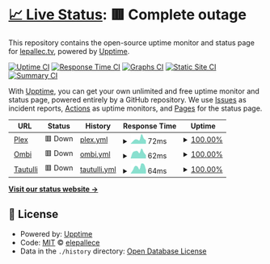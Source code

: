 # [📈 Live Status](https://uptime.lepallec.tv): <!--live status--> **🟥 Complete outage**

This repository contains the open-source uptime monitor and status page for [lepallec.tv](https://lepallec.tv), powered by [Upptime](https://github.com/upptime/upptime).

[![Uptime CI](https://github.com/koj-co/upptime/workflows/Uptime%20CI/badge.svg)](https://github.com/koj-co/upptime/actions?query=workflow%3A%22Uptime+CI%22)
[![Response Time CI](https://github.com/koj-co/upptime/workflows/Response%20Time%20CI/badge.svg)](https://github.com/koj-co/upptime/actions?query=workflow%3A%22Response+Time+CI%22)
[![Graphs CI](https://github.com/koj-co/upptime/workflows/Graphs%20CI/badge.svg)](https://github.com/koj-co/upptime/actions?query=workflow%3A%22Graphs+CI%22)
[![Static Site CI](https://github.com/koj-co/upptime/workflows/Static%20Site%20CI/badge.svg)](https://github.com/koj-co/upptime/actions?query=workflow%3A%22Static+Site+CI%22)
[![Summary CI](https://github.com/koj-co/upptime/workflows/Summary%20CI/badge.svg)](https://github.com/koj-co/upptime/actions?query=workflow%3A%22Summary+CI%22)

With [Upptime](https://upptime.js.org), you can get your own unlimited and free uptime monitor and status page, powered entirely by a GitHub repository. We use [Issues](https://github.com/elepallece/upptime/issues) as incident reports, [Actions](https://github.com/elepallece/upptime/actions) as uptime monitors, and [Pages](https://uptime.lepallec.tv) for the status page.

<!--start: status pages-->
<!-- This summary is generated by Upptime (https://github.com/upptime/upptime) -->
<!-- Do not edit this manually, your changes will be overwritten -->
<!-- prettier-ignore -->
| URL | Status | History | Response Time | Uptime |
| --- | ------ | ------- | ------------- | ------ |
| <img alt="" src="https://icons.duckduckgo.com/ip3/plex.lepallec.tv.ico" height="13"> [Plex](https://plex.lepallec.tv/web/index.html) | 🟥 Down | [plex.yml](https://github.com/elepallec/upptime/commits/HEAD/history/plex.yml) | <details><summary><img alt="Response time graph" src="./graphs/plex/response-time-week.png" height="20"> 72ms</summary><br><a href="https://uptime.lepallec.tv/history/plex"><img alt="Response time 313" src="https://img.shields.io/endpoint?url=https%3A%2F%2Fraw.githubusercontent.com%2Felepallec%2Fupptime%2FHEAD%2Fapi%2Fplex%2Fresponse-time.json"></a><br><a href="https://uptime.lepallec.tv/history/plex"><img alt="24-hour response time 54" src="https://img.shields.io/endpoint?url=https%3A%2F%2Fraw.githubusercontent.com%2Felepallec%2Fupptime%2FHEAD%2Fapi%2Fplex%2Fresponse-time-day.json"></a><br><a href="https://uptime.lepallec.tv/history/plex"><img alt="7-day response time 72" src="https://img.shields.io/endpoint?url=https%3A%2F%2Fraw.githubusercontent.com%2Felepallec%2Fupptime%2FHEAD%2Fapi%2Fplex%2Fresponse-time-week.json"></a><br><a href="https://uptime.lepallec.tv/history/plex"><img alt="30-day response time 85" src="https://img.shields.io/endpoint?url=https%3A%2F%2Fraw.githubusercontent.com%2Felepallec%2Fupptime%2FHEAD%2Fapi%2Fplex%2Fresponse-time-month.json"></a><br><a href="https://uptime.lepallec.tv/history/plex"><img alt="1-year response time 232" src="https://img.shields.io/endpoint?url=https%3A%2F%2Fraw.githubusercontent.com%2Felepallec%2Fupptime%2FHEAD%2Fapi%2Fplex%2Fresponse-time-year.json"></a></details> | <details><summary><a href="https://uptime.lepallec.tv/history/plex">100.00%</a></summary><a href="https://uptime.lepallec.tv/history/plex"><img alt="All-time uptime 67.72%" src="https://img.shields.io/endpoint?url=https%3A%2F%2Fraw.githubusercontent.com%2Felepallec%2Fupptime%2FHEAD%2Fapi%2Fplex%2Fuptime.json"></a><br><a href="https://uptime.lepallec.tv/history/plex"><img alt="24-hour uptime 100.00%" src="https://img.shields.io/endpoint?url=https%3A%2F%2Fraw.githubusercontent.com%2Felepallec%2Fupptime%2FHEAD%2Fapi%2Fplex%2Fuptime-day.json"></a><br><a href="https://uptime.lepallec.tv/history/plex"><img alt="7-day uptime 100.00%" src="https://img.shields.io/endpoint?url=https%3A%2F%2Fraw.githubusercontent.com%2Felepallec%2Fupptime%2FHEAD%2Fapi%2Fplex%2Fuptime-week.json"></a><br><a href="https://uptime.lepallec.tv/history/plex"><img alt="30-day uptime 100.00%" src="https://img.shields.io/endpoint?url=https%3A%2F%2Fraw.githubusercontent.com%2Felepallec%2Fupptime%2FHEAD%2Fapi%2Fplex%2Fuptime-month.json"></a><br><a href="https://uptime.lepallec.tv/history/plex"><img alt="1-year uptime 29.89%" src="https://img.shields.io/endpoint?url=https%3A%2F%2Fraw.githubusercontent.com%2Felepallec%2Fupptime%2FHEAD%2Fapi%2Fplex%2Fuptime-year.json"></a></details>
| <img alt="" src="https://icons.duckduckgo.com/ip3/ombi.lepallec.tv.ico" height="13"> [Ombi](https://ombi.lepallec.tv) | 🟥 Down | [ombi.yml](https://github.com/elepallec/upptime/commits/HEAD/history/ombi.yml) | <details><summary><img alt="Response time graph" src="./graphs/ombi/response-time-week.png" height="20"> 62ms</summary><br><a href="https://uptime.lepallec.tv/history/ombi"><img alt="Response time 251" src="https://img.shields.io/endpoint?url=https%3A%2F%2Fraw.githubusercontent.com%2Felepallec%2Fupptime%2FHEAD%2Fapi%2Fombi%2Fresponse-time.json"></a><br><a href="https://uptime.lepallec.tv/history/ombi"><img alt="24-hour response time 31" src="https://img.shields.io/endpoint?url=https%3A%2F%2Fraw.githubusercontent.com%2Felepallec%2Fupptime%2FHEAD%2Fapi%2Fombi%2Fresponse-time-day.json"></a><br><a href="https://uptime.lepallec.tv/history/ombi"><img alt="7-day response time 62" src="https://img.shields.io/endpoint?url=https%3A%2F%2Fraw.githubusercontent.com%2Felepallec%2Fupptime%2FHEAD%2Fapi%2Fombi%2Fresponse-time-week.json"></a><br><a href="https://uptime.lepallec.tv/history/ombi"><img alt="30-day response time 63" src="https://img.shields.io/endpoint?url=https%3A%2F%2Fraw.githubusercontent.com%2Felepallec%2Fupptime%2FHEAD%2Fapi%2Fombi%2Fresponse-time-month.json"></a><br><a href="https://uptime.lepallec.tv/history/ombi"><img alt="1-year response time 146" src="https://img.shields.io/endpoint?url=https%3A%2F%2Fraw.githubusercontent.com%2Felepallec%2Fupptime%2FHEAD%2Fapi%2Fombi%2Fresponse-time-year.json"></a></details> | <details><summary><a href="https://uptime.lepallec.tv/history/ombi">100.00%</a></summary><a href="https://uptime.lepallec.tv/history/ombi"><img alt="All-time uptime 66.38%" src="https://img.shields.io/endpoint?url=https%3A%2F%2Fraw.githubusercontent.com%2Felepallec%2Fupptime%2FHEAD%2Fapi%2Fombi%2Fuptime.json"></a><br><a href="https://uptime.lepallec.tv/history/ombi"><img alt="24-hour uptime 100.00%" src="https://img.shields.io/endpoint?url=https%3A%2F%2Fraw.githubusercontent.com%2Felepallec%2Fupptime%2FHEAD%2Fapi%2Fombi%2Fuptime-day.json"></a><br><a href="https://uptime.lepallec.tv/history/ombi"><img alt="7-day uptime 100.00%" src="https://img.shields.io/endpoint?url=https%3A%2F%2Fraw.githubusercontent.com%2Felepallec%2Fupptime%2FHEAD%2Fapi%2Fombi%2Fuptime-week.json"></a><br><a href="https://uptime.lepallec.tv/history/ombi"><img alt="30-day uptime 100.00%" src="https://img.shields.io/endpoint?url=https%3A%2F%2Fraw.githubusercontent.com%2Felepallec%2Fupptime%2FHEAD%2Fapi%2Fombi%2Fuptime-month.json"></a><br><a href="https://uptime.lepallec.tv/history/ombi"><img alt="1-year uptime 29.89%" src="https://img.shields.io/endpoint?url=https%3A%2F%2Fraw.githubusercontent.com%2Felepallec%2Fupptime%2FHEAD%2Fapi%2Fombi%2Fuptime-year.json"></a></details>
| <img alt="" src="https://icons.duckduckgo.com/ip3/tautulli.lepallec.tv.ico" height="13"> [Tautulli](https://tautulli.lepallec.tv) | 🟥 Down | [tautulli.yml](https://github.com/elepallec/upptime/commits/HEAD/history/tautulli.yml) | <details><summary><img alt="Response time graph" src="./graphs/tautulli/response-time-week.png" height="20"> 64ms</summary><br><a href="https://uptime.lepallec.tv/history/tautulli"><img alt="Response time 324" src="https://img.shields.io/endpoint?url=https%3A%2F%2Fraw.githubusercontent.com%2Felepallec%2Fupptime%2FHEAD%2Fapi%2Ftautulli%2Fresponse-time.json"></a><br><a href="https://uptime.lepallec.tv/history/tautulli"><img alt="24-hour response time 36" src="https://img.shields.io/endpoint?url=https%3A%2F%2Fraw.githubusercontent.com%2Felepallec%2Fupptime%2FHEAD%2Fapi%2Ftautulli%2Fresponse-time-day.json"></a><br><a href="https://uptime.lepallec.tv/history/tautulli"><img alt="7-day response time 64" src="https://img.shields.io/endpoint?url=https%3A%2F%2Fraw.githubusercontent.com%2Felepallec%2Fupptime%2FHEAD%2Fapi%2Ftautulli%2Fresponse-time-week.json"></a><br><a href="https://uptime.lepallec.tv/history/tautulli"><img alt="30-day response time 64" src="https://img.shields.io/endpoint?url=https%3A%2F%2Fraw.githubusercontent.com%2Felepallec%2Fupptime%2FHEAD%2Fapi%2Ftautulli%2Fresponse-time-month.json"></a><br><a href="https://uptime.lepallec.tv/history/tautulli"><img alt="1-year response time 175" src="https://img.shields.io/endpoint?url=https%3A%2F%2Fraw.githubusercontent.com%2Felepallec%2Fupptime%2FHEAD%2Fapi%2Ftautulli%2Fresponse-time-year.json"></a></details> | <details><summary><a href="https://uptime.lepallec.tv/history/tautulli">100.00%</a></summary><a href="https://uptime.lepallec.tv/history/tautulli"><img alt="All-time uptime 67.75%" src="https://img.shields.io/endpoint?url=https%3A%2F%2Fraw.githubusercontent.com%2Felepallec%2Fupptime%2FHEAD%2Fapi%2Ftautulli%2Fuptime.json"></a><br><a href="https://uptime.lepallec.tv/history/tautulli"><img alt="24-hour uptime 100.00%" src="https://img.shields.io/endpoint?url=https%3A%2F%2Fraw.githubusercontent.com%2Felepallec%2Fupptime%2FHEAD%2Fapi%2Ftautulli%2Fuptime-day.json"></a><br><a href="https://uptime.lepallec.tv/history/tautulli"><img alt="7-day uptime 100.00%" src="https://img.shields.io/endpoint?url=https%3A%2F%2Fraw.githubusercontent.com%2Felepallec%2Fupptime%2FHEAD%2Fapi%2Ftautulli%2Fuptime-week.json"></a><br><a href="https://uptime.lepallec.tv/history/tautulli"><img alt="30-day uptime 100.00%" src="https://img.shields.io/endpoint?url=https%3A%2F%2Fraw.githubusercontent.com%2Felepallec%2Fupptime%2FHEAD%2Fapi%2Ftautulli%2Fuptime-month.json"></a><br><a href="https://uptime.lepallec.tv/history/tautulli"><img alt="1-year uptime 29.89%" src="https://img.shields.io/endpoint?url=https%3A%2F%2Fraw.githubusercontent.com%2Felepallec%2Fupptime%2FHEAD%2Fapi%2Ftautulli%2Fuptime-year.json"></a></details>

<!--end: status pages-->

[**Visit our status website →**](https://uptime.lepallec.tv)

## 📄 License

- Powered by: [Upptime](https://github.com/upptime/upptime)
- Code: [MIT](./LICENSE) © [elepallece](https://uptime.lepallec.tv)
- Data in the `./history` directory: [Open Database License](https://opendatacommons.org/licenses/odbl/1-0/)

